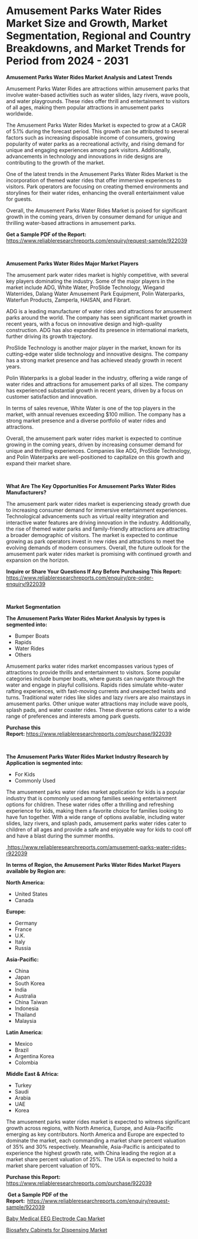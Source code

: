 <p><h1>Amusement Parks Water Rides Market Size and Growth, Market Segmentation, Regional and Country Breakdowns, and Market Trends for Period from 2024 -  2031</h1></p><p><strong>Amusement Parks Water Rides Market Analysis and Latest Trends</strong></p>
<p><p>Amusement Parks Water Rides are attractions within amusement parks that involve water-based activities such as water slides, lazy rivers, wave pools, and water playgrounds. These rides offer thrill and entertainment to visitors of all ages, making them popular attractions in amusement parks worldwide.</p><p>The Amusement Parks Water Rides Market is expected to grow at a CAGR of 5.1% during the forecast period. This growth can be attributed to several factors such as increasing disposable income of consumers, growing popularity of water parks as a recreational activity, and rising demand for unique and engaging experiences among park visitors. Additionally, advancements in technology and innovations in ride designs are contributing to the growth of the market.</p><p>One of the latest trends in the Amusement Parks Water Rides Market is the incorporation of themed water rides that offer immersive experiences to visitors. Park operators are focusing on creating themed environments and storylines for their water rides, enhancing the overall entertainment value for guests.</p><p>Overall, the Amusement Parks Water Rides Market is poised for significant growth in the coming years, driven by consumer demand for unique and thrilling water-based attractions in amusement parks.</p></p>
<p><strong>Get a Sample PDF of the Report:&nbsp;</strong> <a href="https://www.reliableresearchreports.com/enquiry/request-sample/922039">https://www.reliableresearchreports.com/enquiry/request-sample/922039</a></p>
<p>&nbsp;</p>
<p><strong>Amusement Parks Water Rides Major Market Players</strong></p>
<p><p>The amusement park water rides market is highly competitive, with several key players dominating the industry. Some of the major players in the market include ADG, White Water, ProSlide Technology, Wiegand Waterrides, Dalang Water Amusement Park Equipment, Polin Waterparks, Waterfun Products, Zamperla, HAISAN, and Fibrart.</p><p>ADG is a leading manufacturer of water rides and attractions for amusement parks around the world. The company has seen significant market growth in recent years, with a focus on innovative design and high-quality construction. ADG has also expanded its presence in international markets, further driving its growth trajectory.</p><p>ProSlide Technology is another major player in the market, known for its cutting-edge water slide technology and innovative designs. The company has a strong market presence and has achieved steady growth in recent years.</p><p>Polin Waterparks is a global leader in the industry, offering a wide range of water rides and attractions for amusement parks of all sizes. The company has experienced substantial growth in recent years, driven by a focus on customer satisfaction and innovation.</p><p>In terms of sales revenue, White Water is one of the top players in the market, with annual revenues exceeding $100 million. The company has a strong market presence and a diverse portfolio of water rides and attractions.</p><p>Overall, the amusement park water rides market is expected to continue growing in the coming years, driven by increasing consumer demand for unique and thrilling experiences. Companies like ADG, ProSlide Technology, and Polin Waterparks are well-positioned to capitalize on this growth and expand their market share.</p></p>
<p>&nbsp;</p>
<p><strong>What Are The Key Opportunities For Amusement Parks Water Rides Manufacturers?</strong></p>
<p><p>The amusement park water rides market is experiencing steady growth due to increasing consumer demand for immersive entertainment experiences. Technological advancements such as virtual reality integration and interactive water features are driving innovation in the industry. Additionally, the rise of themed water parks and family-friendly attractions are attracting a broader demographic of visitors. The market is expected to continue growing as park operators invest in new rides and attractions to meet the evolving demands of modern consumers. Overall, the future outlook for the amusement park water rides market is promising with continued growth and expansion on the horizon.</p></p>
<p><strong>Inquire or Share Your Questions If Any Before Purchasing This Report:</strong> <a href="https://www.reliableresearchreports.com/enquiry/pre-order-enquiry/922039">https://www.reliableresearchreports.com/enquiry/pre-order-enquiry/922039</a></p>
<p>&nbsp;</p>
<p><strong>Market Segmentation</strong></p>
<p><strong>The Amusement Parks Water Rides Market Analysis by types is segmented into:</strong></p>
<p><ul><li>Bumper Boats</li><li>Rapids</li><li>Water Rides</li><li>Others</li></ul></p>
<p><p>Amusement parks water rides market encompasses various types of attractions to provide thrills and entertainment to visitors. Some popular categories include bumper boats, where guests can navigate through the water and engage in playful collisions. Rapids rides simulate white-water rafting experiences, with fast-moving currents and unexpected twists and turns. Traditional water rides like slides and lazy rivers are also mainstays in amusement parks. Other unique water attractions may include wave pools, splash pads, and water coaster rides. These diverse options cater to a wide range of preferences and interests among park guests.</p></p>
<p><strong>Purchase this Report:&nbsp;</strong><a href="https://www.reliableresearchreports.com/purchase/922039">https://www.reliableresearchreports.com/purchase/922039</a></p>
<p>&nbsp;</p>
<p><strong>The Amusement Parks Water Rides Market Industry Research by Application is segmented into:</strong></p>
<p><ul><li>For Kids</li><li>Commonly Used</li></ul></p>
<p><p>The amusement parks water rides market application for kids is a popular industry that is commonly used among families seeking entertainment options for children. These water rides offer a thrilling and refreshing experience for kids, making them a favorite choice for families looking to have fun together. With a wide range of options available, including water slides, lazy rivers, and splash pads, amusement parks water rides cater to children of all ages and provide a safe and enjoyable way for kids to cool off and have a blast during the summer months.</p></p>
<p><a href="https://www.reliableresearchreports.com/amusement-parks-water-rides-r922039">&nbsp;https://www.reliableresearchreports.com/amusement-parks-water-rides-r922039</a></p>
<p><strong>In terms of Region, the Amusement Parks Water Rides Market Players available by Region are:</strong></p>
<p>
    <p> <strong> North America: </strong>
        <ul>
            <li>United States</li>
            <li>Canada</li>
        </ul>
        </p> 
    <p> <strong> Europe: </strong>
        <ul>
            <li>Germany</li>
            <li>France</li>
            <li>U.K.</li>
            <li>Italy</li>
            <li>Russia</li>
        </ul>
        </p> 
    <p> <strong> Asia-Pacific: </strong>
        <ul>
            <li>China</li>
            <li>Japan</li>
            <li>South Korea</li>
            <li>India</li>
            <li>Australia</li>
            <li>China Taiwan</li>
            <li>Indonesia</li>
            <li>Thailand</li>
            <li>Malaysia</li>
        </ul>
        </p> 
    <p> <strong> Latin America: </strong>
        <ul>
            <li>Mexico</li>
            <li>Brazil</li>
            <li>Argentina Korea</li>
            <li>Colombia</li>
        </ul>
        </p> 
    <p> <strong> Middle East & Africa: </strong>
        <ul>
            <li>Turkey</li>
            <li>Saudi</li>
            <li>Arabia</li>
            <li>UAE</li>
            <li>Korea</li>
        </ul>
    </p>
    </p>
<p><p>The amusement parks water rides market is expected to witness significant growth across regions, with North America, Europe, and Asia-Pacific emerging as key contributors. North America and Europe are expected to dominate the market, each commanding a market share percent valuation of 35% and 30% respectively. Meanwhile, Asia-Pacific is anticipated to experience the highest growth rate, with China leading the region at a market share percent valuation of 25%. The USA is expected to hold a market share percent valuation of 10%.</p></p>
<p><strong>Purchase this Report: </strong><a href="https://www.reliableresearchreports.com/purchase/922039">https://www.reliableresearchreports.com/purchase/922039</a></p>
<p>&nbsp;<strong>Get a Sample PDF of the Report:&nbsp;&nbsp;</strong><a href="https://www.reliableresearchreports.com/enquiry/request-sample/922039">https://www.reliableresearchreports.com/enquiry/request-sample/922039</a></p>
<p><strong></strong></p>
<p><p><a href="https://github.com/AnnChovey2023/Market-Research-Report-List-1/blob/main/baby-medical-eeg-electrode-cap-market.md">Baby Medical EEG Electrode Cap Market</a></p><p><a href="https://github.com/yadanielu/Market-Research-Report-List-1/blob/main/biosafety-cabinets-for-dispensing-market.md">Biosafety Cabinets for Dispensing Market</a></p></p>